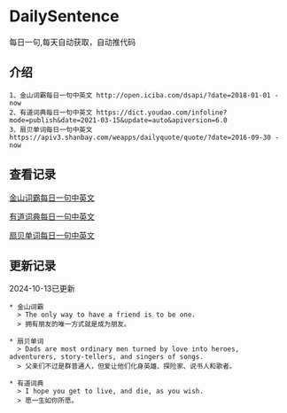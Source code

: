 # DailySentence

每日一句,每天自动获取，自动推代码

## 介绍

```
1、金山词霸每日一句中英文 http://open.iciba.com/dsapi/?date=2018-01-01 - now
2、有道词典每日一句中英文 https://dict.youdao.com/infoline?mode=publish&date=2021-03-15&update=auto&apiversion=6.0
3、扇贝单词每日一句中英文 https://apiv3.shanbay.com/weapps/dailyquote/quote/?date=2016-09-30 - now
```

## 查看记录

[金山词霸每日一句中英文](./data/iciba/)

[有道词典每日一句中英文](./data/youdao/)

[扇贝单词每日一句中英文](./data/shanbay/)

## 更新记录
2024-10-13已更新 
```
* 金山词霸
  > The only way to have a friend is to be one.
  > 拥有朋友的唯一方式就是成为朋友。

* 扇贝单词
  > Dads are most ordinary men turned by love into heroes, adventurers, story-tellers, and singers of songs.
  > 父亲们不过是群普通人，但爱让他们化身英雄、探险家、说书人和歌者。

* 有道词典
  > I hope you get to live, and die, as you wish.
  > 愿一生如你所愿。

```
